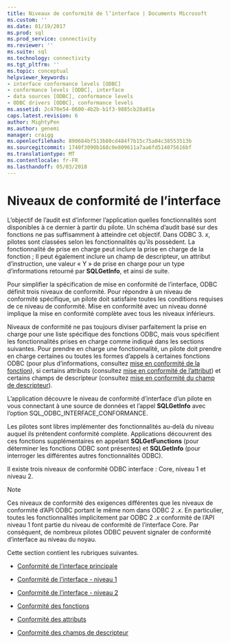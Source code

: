 ```yaml
---
title: Niveaux de conformité de l’interface | Documents Microsoft
ms.custom: ''
ms.date: 01/19/2017
ms.prod: sql
ms.prod_service: connectivity
ms.reviewer: ''
ms.suite: sql
ms.technology: connectivity
ms.tgt_pltfrm: ''
ms.topic: conceptual
helpviewer_keywords:
- interface conformance levels [ODBC]
- conformance levels [ODBC], interface
- data sources [ODBC], conformance levels
- ODBC drivers [ODBC], conformance levels
ms.assetid: 2c470e54-0600-4b2b-b1f3-9885cb28a01a
caps.latest.revision: 6
author: MightyPen
ms.author: genemi
manager: craigg
ms.openlocfilehash: 890684bf513b80cd484f7b15c75a04c38553513b
ms.sourcegitcommit: 1740f3090b168c0e809611a7aa6fd514075616bf
ms.translationtype: MT
ms.contentlocale: fr-FR
ms.lasthandoff: 05/03/2018
---
```

# <a name="interface-conformance-levels"></a>Niveaux de conformité de l’interface
L’objectif de l’audit est d’informer l’application quelles fonctionnalités sont disponibles à ce dernier à partir du pilote. Un schéma d’audit basé sur des fonctions ne pas suffisamment à atteindre cet objectif. Dans ODBC 3. *x*, pilotes sont classées selon les fonctionnalités qu’ils possèdent. La fonctionnalité de prise en charge peut inclure la prise en charge de la fonction ; Il peut également inclure un champ de descripteur, un attribut d’instruction, une valeur « Y » de prise en charge pour un type d’informations retourné par **SQLGetInfo**, et ainsi de suite.  
  
 Pour simplifier la spécification de mise en conformité de l’interface, ODBC définit trois niveaux de conformité. Pour répondre à un niveau de conformité spécifique, un pilote doit satisfaire toutes les conditions requises de ce niveau de conformité. Mise en conformité avec un niveau donné implique la mise en conformité complète avec tous les niveaux inférieurs.  
  
 Niveaux de conformité ne pas toujours diviser parfaitement la prise en charge pour une liste spécifique des fonctions ODBC, mais vous spécifient les fonctionnalités prises en charge comme indiqué dans les sections suivantes. Pour prendre en charge une fonctionnalité, un pilote doit prendre en charge certaines ou toutes les formes d’appels à certaines fonctions ODBC (pour plus d’informations, consultez [mise en conformité de la fonction](../../../odbc/reference/develop-app/function-conformance.md)), si certains attributs (consultez [mise en conformité de l’attribut](../../../odbc/reference/develop-app/attribute-conformance.md)) et certains champs de descripteur (consultez [mise en conformité du champ de descripteur](../../../odbc/reference/develop-app/descriptor-field-conformance.md)).  
  
 L’application découvre le niveau de conformité d’interface d’un pilote en vous connectant à une source de données et l’appel **SQLGetInfo** avec l’option SQL_ODBC_INTERFACE_CONFORMANCE.  
  
 Les pilotes sont libres implémenter des fonctionnalités au-delà du niveau auquel ils prétendent conformité complète. Applications découvrent des ces fonctions supplémentaires en appelant **SQLGetFunctions** (pour déterminer les fonctions ODBC sont présentes) et **SQLGetInfo** (pour interroger les différentes autres fonctionnalités ODBC).  
  
 Il existe trois niveaux de conformité ODBC interface : Core, niveau 1 et niveau 2.  
  
> [!NOTE]  
>  Ces niveaux de conformité des exigences différentes que les niveaux de conformité d’API ODBC portant le même nom dans ODBC 2 *.x*. En particulier, toutes les fonctionnalités implicitement par ODBC 2 *.x* conformité de l’API niveau 1 font partie du niveau de conformité de l’interface Core. Par conséquent, de nombreux pilotes ODBC peuvent signaler de conformité d’interface au niveau du noyau.  
  
 Cette section contient les rubriques suivantes.  
  
-   [Conformité de l’interface principale](../../../odbc/reference/develop-app/core-interface-conformance.md)  
  
-   [Conformité de l’interface - niveau 1](../../../odbc/reference/develop-app/level-1-interface-conformance.md)  
  
-   [Conformité de l’interface - niveau 2](../../../odbc/reference/develop-app/level-2-interface-conformance.md)  
  
-   [Conformité des fonctions](../../../odbc/reference/develop-app/function-conformance.md)  
  
-   [Conformité des attributs](../../../odbc/reference/develop-app/attribute-conformance.md)  
  
-   [Conformité des champs de descripteur](../../../odbc/reference/develop-app/descriptor-field-conformance.md)
